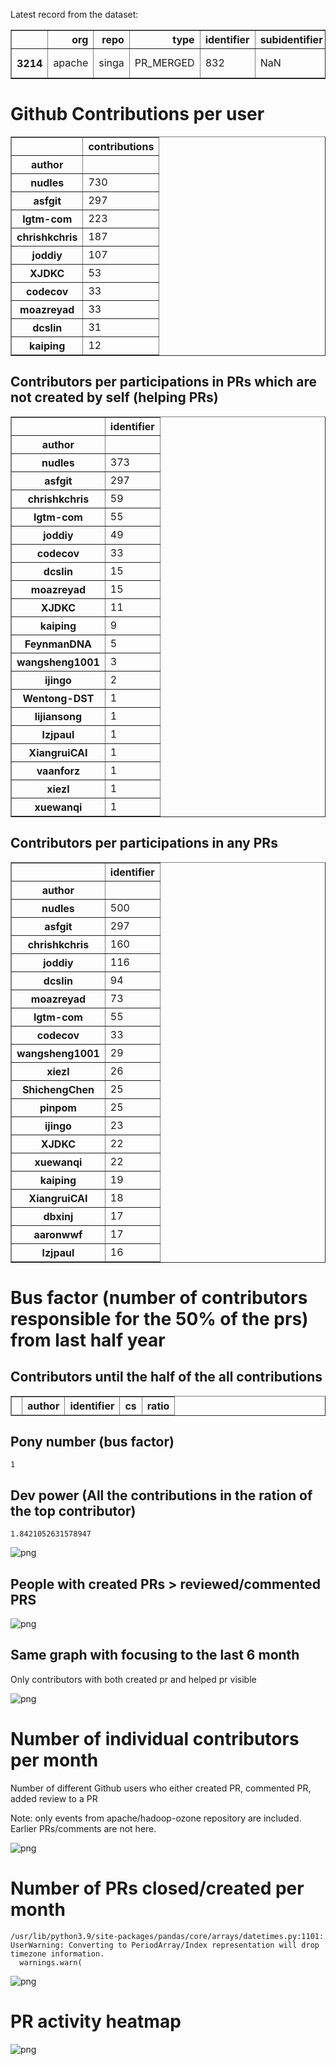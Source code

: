Latest record from the dataset:




<div>
<table border="1" class="dataframe">
  <thead>
    <tr style="text-align: right;">
      <th></th>
      <th>org</th>
      <th>repo</th>
      <th>type</th>
      <th>identifier</th>
      <th>subidentifier</th>
      <th>date</th>
      <th>author</th>
      <th>owner</th>
      <th>project</th>
    </tr>
  </thead>
  <tbody>
    <tr>
      <th>3214</th>
      <td>apache</td>
      <td>singa</td>
      <td>PR_MERGED</td>
      <td>832</td>
      <td>NaN</td>
      <td>2021-01-29 11:48:23+00:00</td>
      <td>lzjpaul</td>
      <td>chrishkchris</td>
      <td>singa</td>
    </tr>
  </tbody>
</table>
</div>



# Github Contributions per user





<div>
<table border="1" class="dataframe">
  <thead>
    <tr style="text-align: right;">
      <th></th>
      <th>contributions</th>
    </tr>
    <tr>
      <th>author</th>
      <th></th>
    </tr>
  </thead>
  <tbody>
    <tr>
      <th>nudles</th>
      <td>730</td>
    </tr>
    <tr>
      <th>asfgit</th>
      <td>297</td>
    </tr>
    <tr>
      <th>lgtm-com</th>
      <td>223</td>
    </tr>
    <tr>
      <th>chrishkchris</th>
      <td>187</td>
    </tr>
    <tr>
      <th>joddiy</th>
      <td>107</td>
    </tr>
    <tr>
      <th>XJDKC</th>
      <td>53</td>
    </tr>
    <tr>
      <th>codecov</th>
      <td>33</td>
    </tr>
    <tr>
      <th>moazreyad</th>
      <td>33</td>
    </tr>
    <tr>
      <th>dcslin</th>
      <td>31</td>
    </tr>
    <tr>
      <th>kaiping</th>
      <td>12</td>
    </tr>
  </tbody>
</table>
</div>



## Contributors per participations in PRs which are not created by self (helping PRs)




<div>
<table border="1" class="dataframe">
  <thead>
    <tr style="text-align: right;">
      <th></th>
      <th>identifier</th>
    </tr>
    <tr>
      <th>author</th>
      <th></th>
    </tr>
  </thead>
  <tbody>
    <tr>
      <th>nudles</th>
      <td>373</td>
    </tr>
    <tr>
      <th>asfgit</th>
      <td>297</td>
    </tr>
    <tr>
      <th>chrishkchris</th>
      <td>59</td>
    </tr>
    <tr>
      <th>lgtm-com</th>
      <td>55</td>
    </tr>
    <tr>
      <th>joddiy</th>
      <td>49</td>
    </tr>
    <tr>
      <th>codecov</th>
      <td>33</td>
    </tr>
    <tr>
      <th>dcslin</th>
      <td>15</td>
    </tr>
    <tr>
      <th>moazreyad</th>
      <td>15</td>
    </tr>
    <tr>
      <th>XJDKC</th>
      <td>11</td>
    </tr>
    <tr>
      <th>kaiping</th>
      <td>9</td>
    </tr>
    <tr>
      <th>FeynmanDNA</th>
      <td>5</td>
    </tr>
    <tr>
      <th>wangsheng1001</th>
      <td>3</td>
    </tr>
    <tr>
      <th>ijingo</th>
      <td>2</td>
    </tr>
    <tr>
      <th>Wentong-DST</th>
      <td>1</td>
    </tr>
    <tr>
      <th>lijiansong</th>
      <td>1</td>
    </tr>
    <tr>
      <th>lzjpaul</th>
      <td>1</td>
    </tr>
    <tr>
      <th>XiangruiCAI</th>
      <td>1</td>
    </tr>
    <tr>
      <th>vaanforz</th>
      <td>1</td>
    </tr>
    <tr>
      <th>xiezl</th>
      <td>1</td>
    </tr>
    <tr>
      <th>xuewanqi</th>
      <td>1</td>
    </tr>
  </tbody>
</table>
</div>



## Contributors per participations in any PRs




<div>
<table border="1" class="dataframe">
  <thead>
    <tr style="text-align: right;">
      <th></th>
      <th>identifier</th>
    </tr>
    <tr>
      <th>author</th>
      <th></th>
    </tr>
  </thead>
  <tbody>
    <tr>
      <th>nudles</th>
      <td>500</td>
    </tr>
    <tr>
      <th>asfgit</th>
      <td>297</td>
    </tr>
    <tr>
      <th>chrishkchris</th>
      <td>160</td>
    </tr>
    <tr>
      <th>joddiy</th>
      <td>116</td>
    </tr>
    <tr>
      <th>dcslin</th>
      <td>94</td>
    </tr>
    <tr>
      <th>moazreyad</th>
      <td>73</td>
    </tr>
    <tr>
      <th>lgtm-com</th>
      <td>55</td>
    </tr>
    <tr>
      <th>codecov</th>
      <td>33</td>
    </tr>
    <tr>
      <th>wangsheng1001</th>
      <td>29</td>
    </tr>
    <tr>
      <th>xiezl</th>
      <td>26</td>
    </tr>
    <tr>
      <th>ShichengChen</th>
      <td>25</td>
    </tr>
    <tr>
      <th>pinpom</th>
      <td>25</td>
    </tr>
    <tr>
      <th>ijingo</th>
      <td>23</td>
    </tr>
    <tr>
      <th>XJDKC</th>
      <td>22</td>
    </tr>
    <tr>
      <th>xuewanqi</th>
      <td>22</td>
    </tr>
    <tr>
      <th>kaiping</th>
      <td>19</td>
    </tr>
    <tr>
      <th>XiangruiCAI</th>
      <td>18</td>
    </tr>
    <tr>
      <th>dbxinj</th>
      <td>17</td>
    </tr>
    <tr>
      <th>aaronwwf</th>
      <td>17</td>
    </tr>
    <tr>
      <th>lzjpaul</th>
      <td>16</td>
    </tr>
  </tbody>
</table>
</div>



# Bus factor (number of contributors responsible for the 50% of the prs) from last half year

## Contributors until the half of the all contributions




<div>
<table border="1" class="dataframe">
  <thead>
    <tr style="text-align: right;">
      <th></th>
      <th>author</th>
      <th>identifier</th>
      <th>cs</th>
      <th>ratio</th>
    </tr>
  </thead>
  <tbody>
  </tbody>
</table>
</div>



## Pony number (bus factor)




    1



## Dev power (All the contributions in the ration of the top contributor)




    1.8421052631578947




    
![png](github-contributions_files/github-contributions_18_0.png)
    


## People with created PRs > reviewed/commented PRS


    
![png](github-contributions_files/github-contributions_21_0.png)
    


## Same graph with focusing to the last 6 month

Only contributors with both created pr and helped pr visible


    
![png](github-contributions_files/github-contributions_25_0.png)
    


# Number of individual contributors per month

Number of different Github users who either created PR, commented PR, added review to a PR

Note: only events from apache/hadoop-ozone repository are included. Earlier PRs/comments are not here.


    
![png](github-contributions_files/github-contributions_28_0.png)
    


# Number of PRs closed/created per month

    /usr/lib/python3.9/site-packages/pandas/core/arrays/datetimes.py:1101: UserWarning: Converting to PeriodArray/Index representation will drop timezone information.
      warnings.warn(



    
![png](github-contributions_files/github-contributions_31_0.png)
    


# PR activity heatmap


    
![png](github-contributions_files/github-contributions_34_0.png)
    

